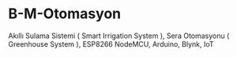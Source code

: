 # B-M-Otomasyon
Akıllı Sulama Sistemi ( Smart Irrigation System ), Sera Otomasyonu ( Greenhouse System ), ESP8266 NodeMCU, Arduino, Blynk, IoT
